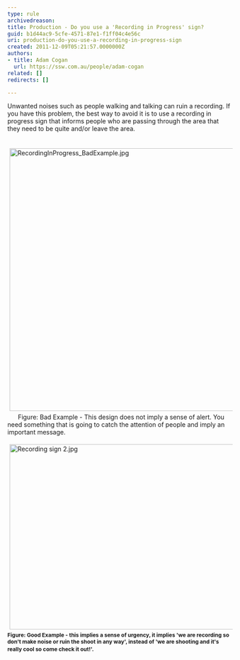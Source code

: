 ```yaml
---
type: rule
archivedreason: 
title: Production - Do you use a 'Recording in Progress' sign?
guid: b1d44ac9-5cfe-4571-87e1-f1ff04c4e56c
uri: production-do-you-use-a-recording-in-progress-sign
created: 2011-12-09T05:21:57.0000000Z
authors:
- title: Adam Cogan
  url: https://ssw.com.au/people/adam-cogan
related: []
redirects: []

---
```



​Unwanted noises such as people walking and talking can ruin a recording. If you have this problem,&#160;the best way to avoid it&#160;is to use a recording in progress sign that informs people who are passing through the area that they need to be quite and/or leave the area.
<br><excerpt class='endintro'></excerpt><br>
<p> 
   <img src="/PublishingImages/RecordingInProgress_BadExample.jpg" alt="RecordingInProgress_BadExample.jpg" class="ssw-rteStyle-ImageArea" style="margin&#58;5px;width&#58;593px;" />&#160;&#160;&#160;&#160;&#160;
<span class="ssw-rteStyle-FigureBad">Figure&#58; Bad Example​ - This design does not imply a sense of alert​. You need something that is going to catch the attention of people and imply an important message.</span>​</p><p> 
   <img class="ssw-rteStyle-ImageArea" alt="Recording sign 2.jpg" src="/PublishingImages/Recording%20sign%202.jpg" style="margin&#58;5px;width&#58;586px;height&#58;418px;" />
<span class="ssw-rteStyle-FigureGood" style="font-size&#58;12px;font-weight&#58;bold;">Figure&#58; Good Example -&#160;this implies a sense of urgency, it implies 'we are recording so don't make noise or ruin the shoot in any way', instead of 'we are shooting and it's really cool so come check it out!'.​</span>​</p>


